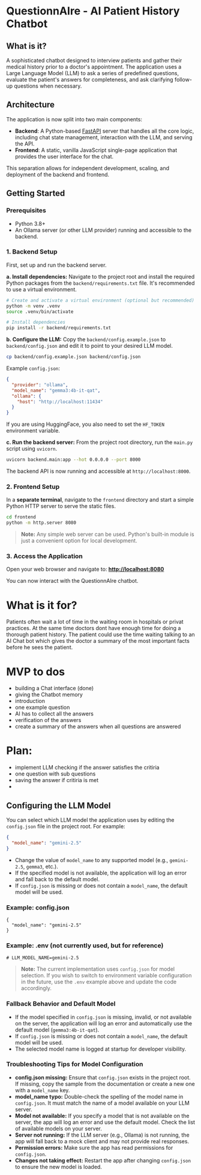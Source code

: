 # QuestionnAIre - AI Patient History Chatbot

## What is it?
A sophisticated chatbot designed to interview patients and gather their medical history prior to a doctor's appointment. The application uses a Large Language Model (LLM) to ask a series of predefined questions, evaluate the patient's answers for completeness, and ask clarifying follow-up questions when necessary.

## Architecture
The application is now split into two main components:
- **Backend**: A Python-based [FastAPI](https://fastapi.tiangolo.com/) server that handles all the core logic, including chat state management, interaction with the LLM, and serving the API.
- **Frontend**: A static, vanilla JavaScript single-page application that provides the user interface for the chat.

This separation allows for independent development, scaling, and deployment of the backend and frontend.

## Getting Started

### Prerequisites
- Python 3.8+
- An Ollama server (or other LLM provider) running and accessible to the backend.

### 1. Backend Setup
First, set up and run the backend server.

**a. Install dependencies:**
Navigate to the project root and install the required Python packages from the `backend/requirements.txt` file. It's recommended to use a virtual environment.
```bash
# Create and activate a virtual environment (optional but recommended)
python -m venv .venv
source .venv/bin/activate

# Install dependencies
pip install -r backend/requirements.txt
```

**b. Configure the LLM:**
Copy the `backend/config.example.json` to `backend/config.json` and edit it to point to your desired LLM model.
```bash
cp backend/config.example.json backend/config.json
```
Example `config.json`:
```json
{
  "provider": "ollama",
  "model_name": "gemma3:4b-it-qat",
  "ollama": {
    "host": "http://localhost:11434"
  }
}
```
If you are using HuggingFace, you also need to set the `HF_TOKEN` environment variable.

**c. Run the backend server:**
From the project root directory, run the `main.py` script using `uvicorn`.
```bash
uvicorn backend.main:app --hot 0.0.0.0 --port 8000
```
The backend API is now running and accessible at `http://localhost:8000`.

### 2. Frontend Setup
In a **separate terminal**, navigate to the `frontend` directory and start a simple Python HTTP server to serve the static files.

```bash
cd frontend
python -m http.server 8080
```
> **Note:** Any simple web server can be used. Python's built-in module is just a convenient option for local development.

### 3. Access the Application
Open your web browser and navigate to:
**[http://localhost:8080](http://localhost:8080)**

You can now interact with the QuestionnAIre chatbot.

# What is it for?
Patients often wait a lot of time in the waiting room in hospitals or privat practices. At the same time doctors dont have enough time for doing a thorough patient history. The patient could use the time waiting talking to an AI Chat bot which gives the doctor a summary of the most important facts before he sees the patient.

# MVP to dos
- building a Chat interface (done)
- giving the Chatbot memory
- introduction 
- one example question
- AI has to collect all the answers
- verification of the answers
- create a summary of the answers when all questions are answered


# Plan:
- implement LLM checking if the answer satisfies the critiria
- one question with sub questions
- saving the answer if critiria is met
-

## Configuring the LLM Model

You can select which LLM model the application uses by editing the `config.json` file in the project root. For example:

```json
{
  "model_name": "gemini-2.5"
}
```

- Change the value of `model_name` to any supported model (e.g., `gemini-2.5`, `gemma3`, etc.).
- If the specified model is not available, the application will log an error and fall back to the default model.
- If `config.json` is missing or does not contain a `model_name`, the default model will be used.

### Example: config.json

```
{
  "model_name": "gemini-2.5"
}
```

### Example: .env (not currently used, but for reference)

```
# LLM_MODEL_NAME=gemini-2.5
```

> **Note:** The current implementation uses `config.json` for model selection. If you wish to switch to environment variable configuration in the future, use the `.env` example above and update the code accordingly.

### Fallback Behavior and Default Model

- If the model specified in `config.json` is missing, invalid, or not available on the server, the application will log an error and automatically use the default model (`gemma3:4b-it-qat`).
- If `config.json` is missing or does not contain a `model_name`, the default model will be used.
- The selected model name is logged at startup for developer visibility.

### Troubleshooting Tips for Model Configuration

- **config.json missing:** Ensure that `config.json` exists in the project root. If missing, copy the sample from the documentation or create a new one with a `model_name` key.
- **model_name typo:** Double-check the spelling of the model name in `config.json`. It must match the name of a model available on your LLM server.
- **Model not available:** If you specify a model that is not available on the server, the app will log an error and use the default model. Check the list of available models on your server.
- **Server not running:** If the LLM server (e.g., Ollama) is not running, the app will fall back to a mock client and may not provide real responses.
- **Permission errors:** Make sure the app has read permissions for `config.json`.
- **Changes not taking effect:** Restart the app after changing `config.json` to ensure the new model is loaded.